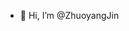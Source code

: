 - 👋 Hi, I’m @ZhuoyangJin

<!---
ZhuoyangJin/ZhuoyangJin is a ✨ special ✨ repository because its `README.md` (this file) appears on your GitHub profile.
You can click the Preview link to take a look at your changes.
--->
